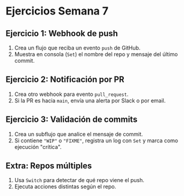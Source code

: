 # Ejercicios Semana 7

## Ejercicio 1: Webhook de push

1. Crea un flujo que reciba un evento `push` de GitHub.
2. Muestra en consola (`Set`) el nombre del repo y mensaje del último commit.

## Ejercicio 2: Notificación por PR

1. Crea otro webhook para evento `pull_request`.
2. Si la PR es hacia `main`, envía una alerta por Slack o por email.

## Ejercicio 3: Validación de commits

1. Crea un subflujo que analice el mensaje de commit.
2. Si contiene `"WIP"` o `"FIXME"`, registra un log con `Set` y marca como ejecución "crítica".

## Extra: Repos múltiples

1. Usa `Switch` para detectar de qué repo viene el push.
2. Ejecuta acciones distintas según el repo.
